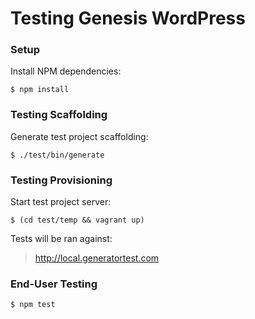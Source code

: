 # Testing Genesis WordPress

### Setup

Install NPM dependencies:

```shell
$ npm install
```

### Testing Scaffolding

Generate test project scaffolding:

```shell
$ ./test/bin/generate
```

### Testing Provisioning

Start test project server:

```shell
$ (cd test/temp && vagrant up)
```

Tests will be ran against:

> http://local.generatortest.com

### End-User Testing

```shell
$ npm test
```
